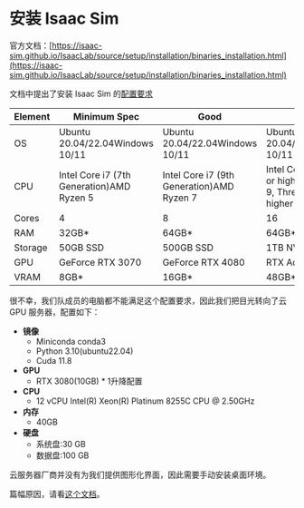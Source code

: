 # 安装 Isaac Sim

官方文档：[https://isaac-sim.github.io/IsaacLab/source/setup/installation/binaries_installation.html](https://isaac-sim.github.io/IsaacLab/source/setup/installation/binaries_installation.html)

文档中提出了安装 Isaac Sim 的[配置要求](https://docs.omniverse.nvidia.com/isaacsim/latest/installation/requirements.html)

| Element | Minimum Spec                              | Good                                      | Ideal                                                        |
| ------- | ----------------------------------------- | ----------------------------------------- | ------------------------------------------------------------ |
| OS      | Ubuntu 20.04/22.04Windows 10/11           | Ubuntu 20.04/22.04Windows 10/11           | Ubuntu 20.04/22.04Windows 10/11                              |
| CPU     | Intel Core i7 (7th Generation)AMD Ryzen 5 | Intel Core i7 (9th Generation)AMD Ryzen 7 | Intel Core i9, X-series or higherAMD Ryzen 9, Threadripper or higher |
| Cores   | 4                                         | 8                                         | 16                                                           |
| RAM     | 32GB*                                     | 64GB*                                     | 64GB*                                                        |
| Storage | 50GB SSD                                  | 500GB SSD                                 | 1TB NVMe SSD                                                 |
| GPU     | GeForce RTX 3070                          | GeForce RTX 4080                          | RTX Ada 6000                                                 |
| VRAM    | 8GB*                                      | 16GB*                                     | 48GB*                                                        |

很不幸，我们队成员的电脑都不能满足这个配置要求，因此我们把目光转向了云 GPU 服务器，配置如下：

- **镜像**
  - Miniconda conda3
  - Python 3.10(ubuntu22.04)
  - Cuda 11.8
- **GPU**
  - RTX 3080(10GB) * 1升降配置
- **CPU**
  - 12 vCPU Intel(R) Xeon(R) Platinum 8255C CPU @ 2.50GHz
- **内存**
  - 40GB
- **硬盘**
  - 系统盘:30 GB
  - 数据盘:100 GB

云服务器厂商并没有为我们提供图形化界面，因此需要手动安装桌面环境。

篇幅原因，请看[这个文档](./01-de-install.md)。